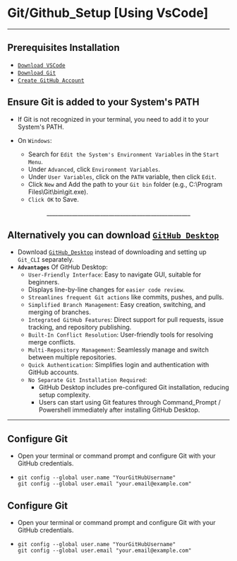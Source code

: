# Git/Github_Setup [Using VsCode]
---

## Prerequisites Installation
  - [`Download VSCode`](https://code.visualstudio.com/)
  - [`Download Git`](https://git-scm.com/)
  - [`Create GitHub Account`](https://github.com/signup)

## Ensure Git is added to your System's PATH 
  - If Git is not recognized in your terminal, you need to add it to your System's PATH.

  - On `Windows`:
    - Search for `Edit the System's Environment Variables` in the `Start Menu`.
    - Under `Advanced`, click `Environment Variables`.
    - Under `User Variables`, click on the `PATH` variable, then click `Edit`.
    - Click `New` and Add the path to your `Git bin` folder (e.g., C:\Program Files\Git\bin\git.exe).
    - `Click OK` to Save.

<div align="center">
___________________________________________________
</div>

## Alternatively you can download [` GitHub_Desktop `](https://github.com/apps/desktop) 
  - Download [` GitHub_Desktop `](https://github.com/apps/desktop) instead of downloading and setting up `Git_CLI` separately.
  - **`Advantages`** Of GitHub Desktop:
    - `User-Friendly Interface`: Easy to navigate GUI, suitable for beginners.
    - Displays line-by-line changes for `easier code review`.
    - `Streamlines frequent Git actions` like commits, pushes, and pulls.
    - `Simplified Branch Management`: Easy creation, switching, and merging of branches.
    - `Integrated GitHub Features`: Direct support for pull requests, issue tracking, and repository publishing.
    - `Built-In Conflict Resolution`: User-friendly tools for resolving merge conflicts.
    - `Multi-Repository Management`: Seamlessly manage and switch between multiple repositories.
    - `Quick Authentication`: Simplifies login and authentication with GitHub accounts.
    - `No Separate Git Installation Required`:
      - GitHub Desktop includes pre-configured Git installation, reducing setup complexity.
      - Users can start using Git features through Command_Prompt / Powershell immediately after installing GitHub Desktop.
      
---

## Configure Git
  - Open your terminal or command prompt and configure Git with your GitHub credentials.
  - ```
    git config --global user.name "YourGitHubUsername"
    git config --global user.email "your.email@example.com"
    ```

## Configure Git
  - Open your terminal or command prompt and configure Git with your GitHub credentials.
  - ```
    git config --global user.name "YourGitHubUsername"
    git config --global user.email "your.email@example.com"
    ```
